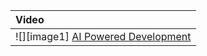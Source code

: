 
| Video |
| :---- |
| ![][image1] [AI Powered Development](https://www.youtube.com/watch?v=9gYD_864fso) |
